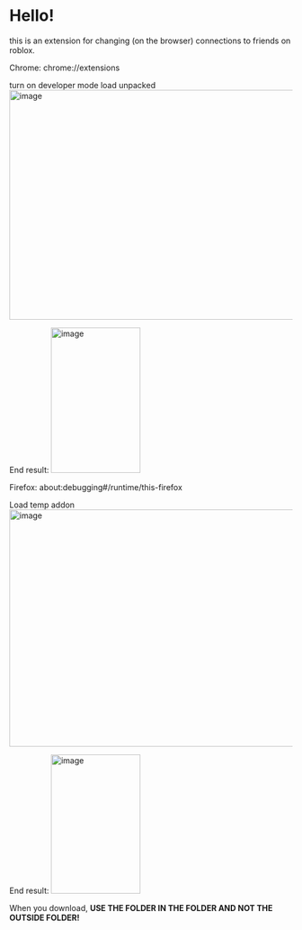# Hello!
this is an extension for changing (on the browser) connections to friends on roblox.

Chrome:
chrome://extensions

turn on developer mode
load unpacked
<img width="1358" height="408" alt="image" src="https://github.com/user-attachments/assets/2c7bebcc-6c88-4a9f-b814-6636b70f3bc1" />

End result:
<img width="159" height="258" alt="image" src="https://github.com/user-attachments/assets/4e6b6ba0-d66c-4bd0-8d23-f3ba7814aa83" />



Firefox:
about:debugging#/runtime/this-firefox

Load temp addon
<img width="706" height="421" alt="image" src="https://github.com/user-attachments/assets/00a20965-43e6-4152-9bab-56a316bbdae4" />

End result:
<img width="159" height="247" alt="image" src="https://github.com/user-attachments/assets/cc00e16a-7866-4d24-9662-d38f47366d14" />

When you download, **USE THE FOLDER IN THE FOLDER AND NOT THE OUTSIDE FOLDER!**
